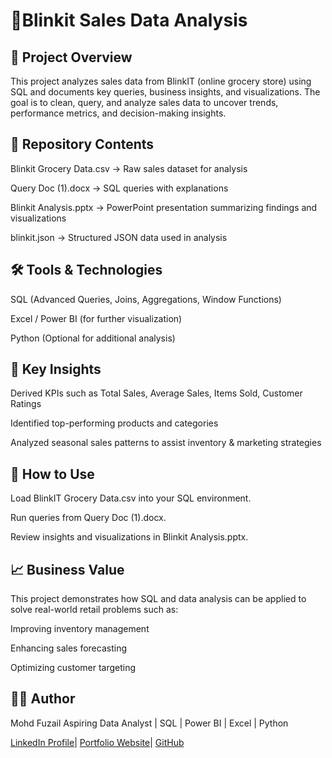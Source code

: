 # 🚚Blinkit Sales Data Analysis

## 📌 Project Overview

This project analyzes sales data from BlinkIT (online grocery store) using SQL and documents key queries, business insights, and visualizations. The goal is to clean, query, and analyze sales data to uncover trends, performance metrics, and decision-making insights.

## 📂 Repository Contents

Blinkit Grocery Data.csv → Raw sales dataset for analysis

Query Doc (1).docx → SQL queries with explanations

Blinkit Analysis.pptx → PowerPoint presentation summarizing findings and visualizations

blinkit.json → Structured JSON data used in analysis

## 🛠️ Tools & Technologies

SQL (Advanced Queries, Joins, Aggregations, Window Functions)

Excel / Power BI (for further visualization)

Python (Optional for additional analysis)

## 🔑 Key Insights

Derived KPIs such as Total Sales, Average Sales, Items Sold, Customer Ratings

Identified top-performing products and categories

Analyzed seasonal sales patterns to assist inventory & marketing strategies

## 🚀 How to Use

Load BlinkIT Grocery Data.csv into your SQL environment.

Run queries from Query Doc (1).docx.

Review insights and visualizations in Blinkit Analysis.pptx.

## 📈 Business Value

This project demonstrates how SQL and data analysis can be applied to solve real-world retail problems such as:

Improving inventory management

Enhancing sales forecasting

Optimizing customer targeting

## 👨‍💻 Author

Mohd Fuzail
Aspiring Data Analyst | SQL | Power BI | Excel | Python

[LinkedIn Profile](https://www.linkedin.com/in/mohdfuzail3233/)| [Portfolio Website](https://erfuzail01.wixsite.com/analystfuzail)| [GitHub](https://github.com/mohdfuzail886)
